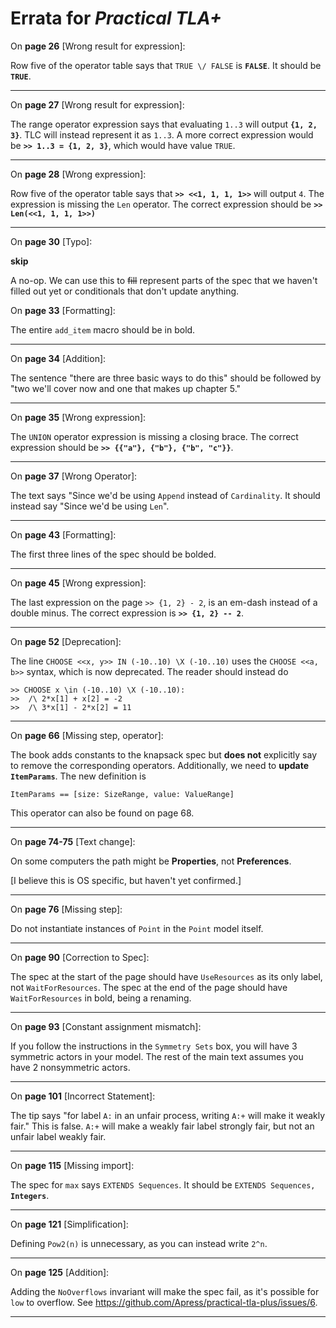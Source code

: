 # Errata for *Practical TLA+*

On **page 26** [Wrong result for expression]:
 
Row five of the operator table says that `TRUE \/ FALSE` is **`FALSE`**. It should be **`TRUE`**.

***

On **page 27** [Wrong result for expression]:
 
The range operator expression says that evaluating `1..3` will output **`{1, 2, 3}`**. TLC will instead represent it as `1..3`. A more correct expression would be **`>> 1..3 = {1, 2, 3}`**, which would have value `TRUE`.

***


On **page 28** [Wrong expression]:
 
Row five of the operator table says that **`>> <<1, 1, 1, 1>>`** will output `4`. The expression is missing the `Len` operator. The correct expression should be **`>> Len(<<1, 1, 1, 1>>)`**

***


On **page 30** [Typo]:
 
**skip**

A no-op. We can use this to ~~fill~~ represent parts of the spec that we haven't filled out yet or conditionals that don't update anything.

On **page 33** [Formatting]:

The entire `add_item` macro should be in bold.

---

On **page 34** [Addition]:

The sentence "there are three basic ways to do this" should be followed by "two we'll cover now and one that makes up chapter 5."

***

On **page 35** [Wrong expression]:

The `UNION` operator expression is missing a closing brace. The correct expression should be **`>> {{"a"}, {"b"}, {"b", "c"}}`**.

***

On **page 37** [Wrong Operator]:

The text says "Since we'd be using `Append` instead of `Cardinality`. It should instead say "Since we'd be using `Len`".

---


On **page 43** [Formatting]:
 
The first three lines of the spec should be bolded.

***

On **page 45** [Wrong expression]:
 
The last expression on the page `>> {1, 2} - 2`, is an em-dash instead of a double minus. The correct expression is **`>> {1, 2} -- 2`**.

***

On **page 52** [Deprecation]:
 
The line `CHOOSE <<x, y>> IN (-10..10) \X (-10..10)` uses the `CHOOSE <<a, b>>` syntax, which is now deprecated. The reader should instead do

```
>> CHOOSE x \in (-10..10) \X (-10..10):
>>  /\ 2*x[1] + x[2] = -2
>>  /\ 3*x[1] - 2*x[2] = 11
```

***

On **page 66** [Missing step, operator]:
 
The book adds constants to the knapsack spec but **does not** explicitly say to remove the corresponding operators. Additionally, we need to **update `ItemParams`**. The new definition is

```tla
ItemParams == [size: SizeRange, value: ValueRange]
```

This operator can also be found on page 68.

***

On **page 74-75** [Text change]:
 
On some computers the path might be **Properties**, not **Preferences**.

[I believe this is OS specific, but haven't yet confirmed.]

***

On **page 76** [Missing step]:
 
Do not instantiate instances of `Point` in the `Point` model itself.

***

On **page 90** [Correction to Spec]:

The spec at the start of the page should have `UseResources` as its only label, not `WaitForResources`. The spec at the end of the page should have `WaitForResources` in bold, being a renaming.

---

On **page 93** [Constant assignment mismatch]:
 
If you follow the instructions in the `Symmetry Sets` box, you will have 3 symmetric actors in your model. The rest of the main text assumes you have 2 nonsymmetric actors.

***

On **page 101** [Incorrect Statement]:

The tip says "for label `A:` in an unfair process, writing `A:+` will make it weakly fair." This is false. `A:+` will make a weakly fair label strongly fair, but not an unfair label weakly fair.

---

On **page 115** [Missing import]:
 
The spec for `max` says `EXTENDS Sequences`. It should be `EXTENDS Sequences,` **`Integers`**.

---

On **page 121** [Simplification]:

Defining `Pow2(n)` is unnecessary, as you can instead write `2^n`.

---

On **page 125** [Addition]:

Adding the `NoOverflows` invariant will make the spec fail, as it's possible for `low` to overflow. See https://github.com/Apress/practical-tla-plus/issues/6.

---

